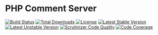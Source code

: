 # PHP Comment Server
[![Build Status](https://travis-ci.org/elyday/comment-server.svg)](https://travis-ci.org/elyday/comment-server)
[![Total Downloads](https://poser.pugx.org/elyday/comment-server/downloads)](https://packagist.org/packages/elyday/comment-server)
[![License](https://poser.pugx.org/elyday/comment-server/license.svg)](https://packagist.org/packages/elyday/comment-server)
[![Latest Stable Version](https://poser.pugx.org/elyday/comment-server/v/stable.svg)](https://packagist.org/packages/elyday/comment-server)
[![Latest Unstable Version](https://poser.pugx.org/elyday/comment-server/v/unstable.svg)](https://packagist.org/packages/elyday/comment-server)
[![Scrutinizer Code Quality](https://scrutinizer-ci.com/g/elyday/comment-server/badges/quality-score.png?b=master)](https://scrutinizer-ci.com/g/elyday/comment-server/?branch=master)
[![Code Coverage](https://scrutinizer-ci.com/g/elyday/comment-server/badges/coverage.png?b=master)](https://scrutinizer-ci.com/g/elyday/comment-server/?branch=master)
